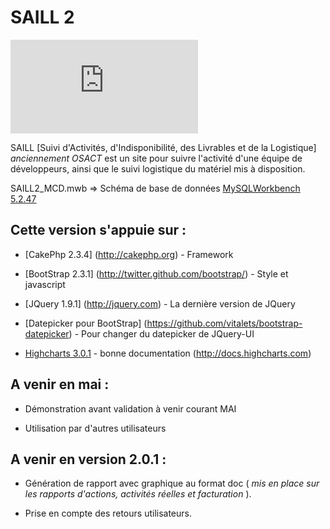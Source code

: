 SAILL 2
=======

[![](https://cloud.olympe.in/public.php?service=files&token=9ebc5a014221f4c1a22754a17ce9842c815086ca&path=/saill.png)](https://github.com/cameleonhelp/saill.200/)

SAILL [Suivi d'Activités, d'Indisponibilité, des Livrables et de la Logistique]  *anciennement OSACT*  est un site pour suivre l'activité d'une équipe de développeurs, ainsi que le suivi logistique du matériel mis à disposition.

SAILL2_MCD.mwb => Schéma de base de données [MySQLWorkbench 5.2.47](http://www.mysql.fr/downloads/workbench/)

## Cette version s'appuie sur :

* [CakePhp 2.3.4] (http://cakephp.org) - Framework

* [BootStrap 2.3.1] (http://twitter.github.com/bootstrap/) - Style et javascript

* [JQuery 1.9.1] (http://jquery.com) - La dernière version de JQuery

* [Datepicker pour BootStrap] (https://github.com/vitalets/bootstrap-datepicker) - Pour changer du datepicker de JQuery-UI

* [Highcharts 3.0.1](http://www.highcharts.com) - bonne documentation (http://docs.highcharts.com)

## A venir en mai :

* Démonstration avant validation à venir courant MAI 

* Utilisation par d'autres utilisateurs

## A venir en version 2.0.1 :

* Génération de rapport avec graphique au format doc ( *mis en place sur les rapports d'actions, activités réelles et facturation* ).

* Prise en compte des retours utilisateurs.
